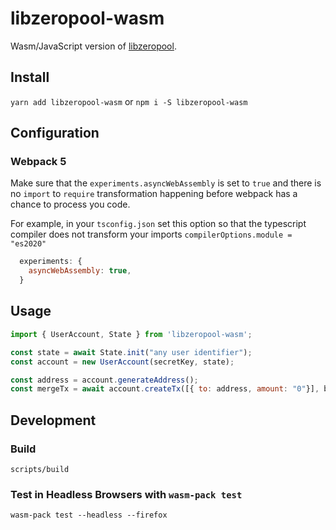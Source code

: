 # libzeropool-wasm
Wasm/JavaScript version of [libzeropool](https://github.com/zeropoolnetwork/libzeropool).

## Install
`yarn add libzeropool-wasm` or `npm i -S libzeropool-wasm`

## Configuration

### Webpack 5
Make sure that the `experiments.asyncWebAssembly` is set to `true` and there is no `import` to `require` transformation
happening before webpack has a chance to process you code. 

For example, in your `tsconfig.json` set this option so that the typescript compiler does not transform your imports
`compilerOptions.module = "es2020"`

```javascript
  experiments: {
    asyncWebAssembly: true,
  }
```

## Usage
```js
import { UserAccount, State } from 'libzeropool-wasm';

const state = await State.init("any user identifier");
const account = new UserAccount(secretKey, state);

const address = account.generateAddress();
const mergeTx = await account.createTx([{ to: address, amount: "0"}], blockchainData);
```

## Development

### Build
```
scripts/build
```

### Test in Headless Browsers with `wasm-pack test`
```
wasm-pack test --headless --firefox
```

